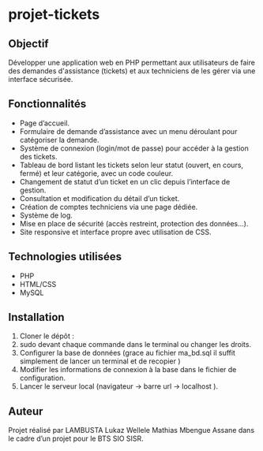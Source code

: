 # projet-tickets

## Objectif

Développer une application web en PHP permettant aux utilisateurs de faire des demandes d'assistance (tickets) et aux techniciens de les gérer via une interface sécurisée.

## Fonctionnalités

- Page d’accueil.
- Formulaire de demande d’assistance avec un menu déroulant pour catégoriser la demande.
- Système de connexion (login/mot de passe) pour accéder à la gestion des tickets.
- Tableau de bord listant les tickets selon leur statut (ouvert, en cours, fermé) et leur catégorie, avec un code couleur.
- Changement de statut d’un ticket en un clic depuis l’interface de gestion.
- Consultation et modification du détail d’un ticket.
- Création de comptes techniciens via une page dédiée.
- Système de log.
- Mise en place de sécurité (accès restreint, protection des données...).
- Site responsive et interface propre avec utilisation de CSS.

## Technologies utilisées

- PHP
- HTML/CSS
- MySQL

## Installation

1. Cloner le dépôt :
2. sudo devant chaque commande dans le terminal ou changer les droits.
3. Configurer la base de données (grace au fichier ma_bd.sql il suffit simplement de lancer un terminal et de recopier )
4. Modifier les informations de connexion à la base dans le fichier de configuration.
5. Lancer le serveur local (navigateur -> barre url -> localhost ).

## Auteur

Projet réalisé par LAMBUSTA Lukaz Wellele Mathias Mbengue Assane dans le cadre d’un projet pour le BTS SIO SISR.


